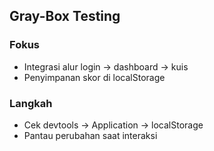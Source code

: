 ## Gray-Box Testing

### Fokus
- Integrasi alur login → dashboard → kuis
- Penyimpanan skor di localStorage

### Langkah
- Cek devtools → Application → localStorage
- Pantau perubahan saat interaksi